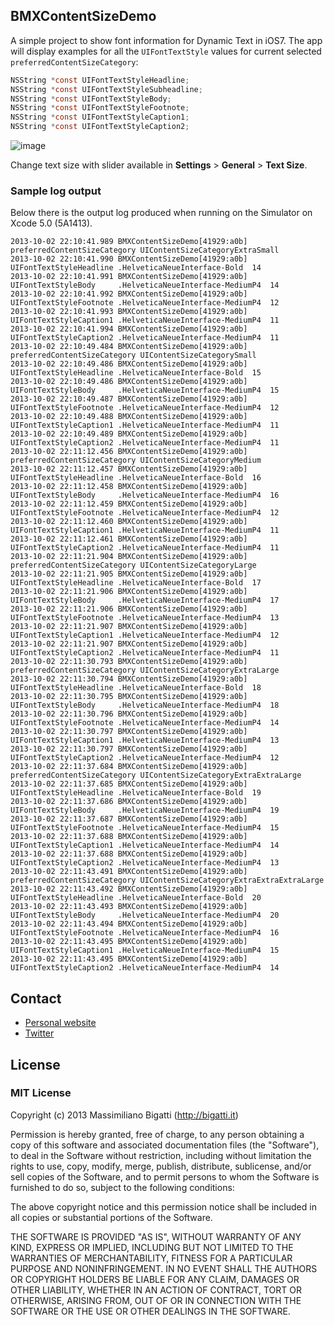 ## BMXContentSizeDemo

A simple project to show font information for Dynamic Text in iOS7. The app will display examples for all the `UIFontTextStyle` values for current selected `preferredContentSizeCategory`:


```objective-c
NSString *const UIFontTextStyleHeadline;
NSString *const UIFontTextStyleSubheadline;
NSString *const UIFontTextStyleBody;
NSString *const UIFontTextStyleFootnote;
NSString *const UIFontTextStyleCaption1;
NSString *const UIFontTextStyleCaption2;
```

![image](http://f.cl.ly/items/3m0040471Z022z251E42/BMXContentSizeDemo.png)

Change text size with slider available in **Settings** > **General** > **Text Size**.


### Sample log output

Below there is the output log produced when running on the Simulator on Xcode 5.0 (5A1413).

```log
2013-10-02 22:10:41.989 BMXContentSizeDemo[41929:a0b] preferredContentSizeCategory UIContentSizeCategoryExtraSmall
2013-10-02 22:10:41.990 BMXContentSizeDemo[41929:a0b] UIFontTextStyleHeadline .HelveticaNeueInterface-Bold  14
2013-10-02 22:10:41.991 BMXContentSizeDemo[41929:a0b] UIFontTextStyleBody     .HelveticaNeueInterface-MediumP4  14
2013-10-02 22:10:41.992 BMXContentSizeDemo[41929:a0b] UIFontTextStyleFootnote .HelveticaNeueInterface-MediumP4  12
2013-10-02 22:10:41.993 BMXContentSizeDemo[41929:a0b] UIFontTextStyleCaption1 .HelveticaNeueInterface-MediumP4  11
2013-10-02 22:10:41.994 BMXContentSizeDemo[41929:a0b] UIFontTextStyleCaption2 .HelveticaNeueInterface-MediumP4  11
2013-10-02 22:10:49.484 BMXContentSizeDemo[41929:a0b] preferredContentSizeCategory UIContentSizeCategorySmall
2013-10-02 22:10:49.486 BMXContentSizeDemo[41929:a0b] UIFontTextStyleHeadline .HelveticaNeueInterface-Bold  15
2013-10-02 22:10:49.486 BMXContentSizeDemo[41929:a0b] UIFontTextStyleBody     .HelveticaNeueInterface-MediumP4  15
2013-10-02 22:10:49.487 BMXContentSizeDemo[41929:a0b] UIFontTextStyleFootnote .HelveticaNeueInterface-MediumP4  12
2013-10-02 22:10:49.488 BMXContentSizeDemo[41929:a0b] UIFontTextStyleCaption1 .HelveticaNeueInterface-MediumP4  11
2013-10-02 22:10:49.489 BMXContentSizeDemo[41929:a0b] UIFontTextStyleCaption2 .HelveticaNeueInterface-MediumP4  11
2013-10-02 22:11:12.456 BMXContentSizeDemo[41929:a0b] preferredContentSizeCategory UIContentSizeCategoryMedium
2013-10-02 22:11:12.457 BMXContentSizeDemo[41929:a0b] UIFontTextStyleHeadline .HelveticaNeueInterface-Bold  16
2013-10-02 22:11:12.458 BMXContentSizeDemo[41929:a0b] UIFontTextStyleBody     .HelveticaNeueInterface-MediumP4  16
2013-10-02 22:11:12.459 BMXContentSizeDemo[41929:a0b] UIFontTextStyleFootnote .HelveticaNeueInterface-MediumP4  12
2013-10-02 22:11:12.460 BMXContentSizeDemo[41929:a0b] UIFontTextStyleCaption1 .HelveticaNeueInterface-MediumP4  11
2013-10-02 22:11:12.461 BMXContentSizeDemo[41929:a0b] UIFontTextStyleCaption2 .HelveticaNeueInterface-MediumP4  11
2013-10-02 22:11:21.904 BMXContentSizeDemo[41929:a0b] preferredContentSizeCategory UIContentSizeCategoryLarge
2013-10-02 22:11:21.905 BMXContentSizeDemo[41929:a0b] UIFontTextStyleHeadline .HelveticaNeueInterface-Bold  17
2013-10-02 22:11:21.906 BMXContentSizeDemo[41929:a0b] UIFontTextStyleBody     .HelveticaNeueInterface-MediumP4  17
2013-10-02 22:11:21.906 BMXContentSizeDemo[41929:a0b] UIFontTextStyleFootnote .HelveticaNeueInterface-MediumP4  13
2013-10-02 22:11:21.907 BMXContentSizeDemo[41929:a0b] UIFontTextStyleCaption1 .HelveticaNeueInterface-MediumP4  12
2013-10-02 22:11:21.907 BMXContentSizeDemo[41929:a0b] UIFontTextStyleCaption2 .HelveticaNeueInterface-MediumP4  11
2013-10-02 22:11:30.793 BMXContentSizeDemo[41929:a0b] preferredContentSizeCategory UIContentSizeCategoryExtraLarge
2013-10-02 22:11:30.794 BMXContentSizeDemo[41929:a0b] UIFontTextStyleHeadline .HelveticaNeueInterface-Bold  18
2013-10-02 22:11:30.795 BMXContentSizeDemo[41929:a0b] UIFontTextStyleBody     .HelveticaNeueInterface-MediumP4  18
2013-10-02 22:11:30.796 BMXContentSizeDemo[41929:a0b] UIFontTextStyleFootnote .HelveticaNeueInterface-MediumP4  14
2013-10-02 22:11:30.797 BMXContentSizeDemo[41929:a0b] UIFontTextStyleCaption1 .HelveticaNeueInterface-MediumP4  13
2013-10-02 22:11:30.797 BMXContentSizeDemo[41929:a0b] UIFontTextStyleCaption2 .HelveticaNeueInterface-MediumP4  12
2013-10-02 22:11:37.684 BMXContentSizeDemo[41929:a0b] preferredContentSizeCategory UIContentSizeCategoryExtraExtraLarge
2013-10-02 22:11:37.685 BMXContentSizeDemo[41929:a0b] UIFontTextStyleHeadline .HelveticaNeueInterface-Bold  19
2013-10-02 22:11:37.686 BMXContentSizeDemo[41929:a0b] UIFontTextStyleBody     .HelveticaNeueInterface-MediumP4  19
2013-10-02 22:11:37.687 BMXContentSizeDemo[41929:a0b] UIFontTextStyleFootnote .HelveticaNeueInterface-MediumP4  15
2013-10-02 22:11:37.688 BMXContentSizeDemo[41929:a0b] UIFontTextStyleCaption1 .HelveticaNeueInterface-MediumP4  14
2013-10-02 22:11:37.688 BMXContentSizeDemo[41929:a0b] UIFontTextStyleCaption2 .HelveticaNeueInterface-MediumP4  13
2013-10-02 22:11:43.491 BMXContentSizeDemo[41929:a0b] preferredContentSizeCategory UIContentSizeCategoryExtraExtraExtraLarge
2013-10-02 22:11:43.492 BMXContentSizeDemo[41929:a0b] UIFontTextStyleHeadline .HelveticaNeueInterface-Bold  20
2013-10-02 22:11:43.493 BMXContentSizeDemo[41929:a0b] UIFontTextStyleBody     .HelveticaNeueInterface-MediumP4  20
2013-10-02 22:11:43.494 BMXContentSizeDemo[41929:a0b] UIFontTextStyleFootnote .HelveticaNeueInterface-MediumP4  16
2013-10-02 22:11:43.495 BMXContentSizeDemo[41929:a0b] UIFontTextStyleCaption1 .HelveticaNeueInterface-MediumP4  15
2013-10-02 22:11:43.495 BMXContentSizeDemo[41929:a0b] UIFontTextStyleCaption2 .HelveticaNeueInterface-MediumP4  14
```

## Contact

- [Personal website](http://bigatti.it)
- [Twitter](https://twitter.com/mbigatti)

## License

### MIT License
Copyright (c) 2013 Massimiliano Bigatti (http://bigatti.it)

Permission is hereby granted, free of charge, to any person obtaining a copy
of this software and associated documentation files (the "Software"), to deal
in the Software without restriction, including without limitation the rights
to use, copy, modify, merge, publish, distribute, sublicense, and/or sell
copies of the Software, and to permit persons to whom the Software is
furnished to do so, subject to the following conditions:

The above copyright notice and this permission notice shall be included in
all copies or substantial portions of the Software.

THE SOFTWARE IS PROVIDED "AS IS", WITHOUT WARRANTY OF ANY KIND, EXPRESS OR
IMPLIED, INCLUDING BUT NOT LIMITED TO THE WARRANTIES OF MERCHANTABILITY,
FITNESS FOR A PARTICULAR PURPOSE AND NONINFRINGEMENT. IN NO EVENT SHALL THE
AUTHORS OR COPYRIGHT HOLDERS BE LIABLE FOR ANY CLAIM, DAMAGES OR OTHER
LIABILITY, WHETHER IN AN ACTION OF CONTRACT, TORT OR OTHERWISE, ARISING FROM,
OUT OF OR IN CONNECTION WITH THE SOFTWARE OR THE USE OR OTHER DEALINGS IN
THE SOFTWARE.
